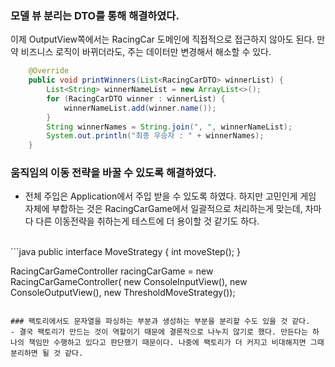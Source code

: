 ### 모델 뷰 분리는 DTO를 통해 해결하였다.
이제 OutputView쪽에서는 RacingCar 도메인에 직접적으로 접근하지 않아도 된다. 만약 비즈니스 로직이 바뀌더라도, 주는 데이터만 변경해서 해소할 수 있다.
<br/>
```java
    @Override
    public void printWinners(List<RacingCarDTO> winnerList) {
        List<String> winnerNameList = new ArrayList<>();
        for (RacingCarDTO winner : winnerList) {
            winnerNameList.add(winner.name());
        }
        String winnerNames = String.join(", ", winnerNameList);
        System.out.println("최종 우승자 : " + winnerNames);
    }
```

### 움직임의 이동 전략을 바꿀 수 있도록 해결하였다.
- 전체 주입은 Application에서 주입 받을 수 있도록 하였다. 하지만 고민인게 게임 자체에 부합하는 것은 RacingCarGame에서 일괄적으로 처리하는게 맞는데, 차마다 다른 이동전략을 취하는게 테스트에 더 용이할 것 같기도 하다.
<br/>
```java
public interface MoveStrategy {
    int moveStep();
}

RacingCarGameController racingCarGame = new RacingCarGameController(
        new ConsoleInputView(), new ConsoleOutputView(), new ThresholdMoveStrategy());

```

### 팩토리에서도 문자열을 파싱하는 부분과 생성하는 부분을 분리할 수도 있을 것 같다.
- 결국 팩토리가 만드는 것이 역할이기 때문에 결론적으로 나누지 않기로 했다. 만든다는 하나의 책임만 수행하고 있다고 판단했기 때문이다. 나중에 팩토리가 더 커지고 비대해지면 그때 분리하면 될 것 같다.